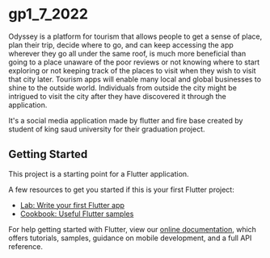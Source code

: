 # gp1_7_2022

Odyssey is a platform for tourism that allows people to get a sense of place, plan their trip, decide where to go, and can keep accessing the app wherever they go all under the same roof, is much more beneficial than going to a place unaware of the poor reviews or not knowing where to start exploring or not keeping track of the places to visit when they wish to visit that city later. Tourism apps will enable many local and global businesses to shine to the outside world. Individuals from outside the city might be intrigued to visit the city after they have discovered it through the application.

It's a social media application made by flutter and fire base created by student of king saud university for their graduation project.

## Getting Started

This project is a starting point for a Flutter application.

A few resources to get you started if this is your first Flutter project:

- [Lab: Write your first Flutter app](https://flutter.dev/docs/get-started/codelab)
- [Cookbook: Useful Flutter samples](https://flutter.dev/docs/cookbook)

For help getting started with Flutter, view our
[online documentation](https://flutter.dev/docs), which offers tutorials,
samples, guidance on mobile development, and a full API reference.
